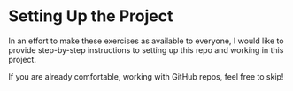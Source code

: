 # Setting Up the Project

In an effort to make these exercises as available to everyone, I would like to provide step-by-step instructions to setting up this repo and working in this project.

If you are already comfortable, working with GitHub repos, feel free to skip!

